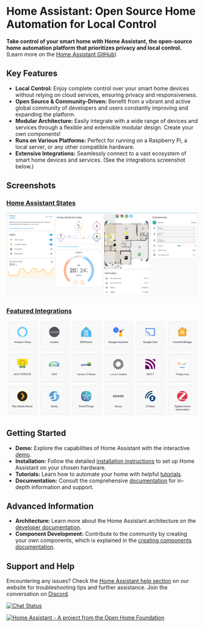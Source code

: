 # Home Assistant: Open Source Home Automation for Local Control

**Take control of your smart home with Home Assistant, the open-source home automation platform that prioritizes privacy and local control.**  (Learn more on the [Home Assistant GitHub](https://github.com/home-assistant/core))

## Key Features

*   **Local Control:**  Enjoy complete control over your smart home devices without relying on cloud services, ensuring privacy and responsiveness.
*   **Open Source & Community-Driven:** Benefit from a vibrant and active global community of developers and users constantly improving and expanding the platform.
*   **Modular Architecture:**  Easily integrate with a wide range of devices and services through a flexible and extensible modular design.  Create your own components!
*   **Runs on Various Platforms:**  Perfect for running on a Raspberry Pi, a local server, or any other compatible hardware.
*   **Extensive Integrations:** Seamlessly connect to a vast ecosystem of smart home devices and services. (See the integrations screenshot below.)

## Screenshots

### [Home Assistant States](https://demo.home-assistant.io)

[![Home Assistant States](https://raw.githubusercontent.com/home-assistant/core/dev/.github/assets/screenshot-states.png)](https://demo.home-assistant.io)

### [Featured Integrations](https://home-assistant.io/integrations/)

[![Featured Integrations](https://raw.githubusercontent.com/home-assistant/core/dev/.github/assets/screenshot-integrations.png)](https://home-assistant.io/integrations/)

## Getting Started

*   **Demo:**  Explore the capabilities of Home Assistant with the interactive [demo](https://demo.home-assistant.io).
*   **Installation:**  Follow the detailed [installation instructions](https://home-assistant.io/getting-started/) to set up Home Assistant on your chosen hardware.
*   **Tutorials:**  Learn how to automate your home with helpful [tutorials](https://home-assistant.io/getting-started/automation/).
*   **Documentation:**  Consult the comprehensive [documentation](https://home-assistant.io/docs/) for in-depth information and support.

## Advanced Information

*   **Architecture:** Learn more about the Home Assistant architecture on the [developer documentation](https://developers.home-assistant.io/docs/architecture_index/).
*   **Component Development:**  Contribute to the community by creating your own components, which is explained in the [creating components documentation](https://developers.home-assistant.io/docs/creating_component_index/).

## Support and Help

Encountering any issues?  Check the [Home Assistant help section](https://home-assistant.io/help/) on our website for troubleshooting tips and further assistance.  Join the conversation on [Discord](https://www.home-assistant.io/join-chat/).

[![Chat Status](https://img.shields.io/discord/330944238910963714.svg)](https://www.home-assistant.io/join-chat/)

[![Home Assistant - A project from the Open Home Foundation](https://www.openhomefoundation.org/badges/home-assistant.png)](https://www.openhomefoundation.org/)